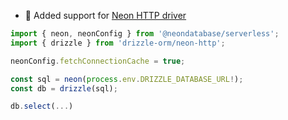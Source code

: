 - 🎉 Added support for [Neon HTTP driver](https://neon.tech/docs/serverless/serverless-driver)

```typescript
import { neon, neonConfig } from '@neondatabase/serverless';
import { drizzle } from 'drizzle-orm/neon-http';

neonConfig.fetchConnectionCache = true;

const sql = neon(process.env.DRIZZLE_DATABASE_URL!);
const db = drizzle(sql);

db.select(...)
```